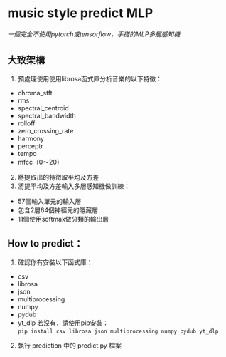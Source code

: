 # music style predict MLP
###### 一個完全不使用pytorch或tensorflow，手搓的MLP多層感知機

## 大致架構
1. 預處理使用使用librosa函式庫分析音樂的以下特徵：
* chroma_stft
* rms
* spectral_centroid
* spectral_bandwidth
* rolloff
* zero_crossing_rate
* harmony
* perceptr
* tempo
* mfcc（0～20）
2. 將提取出的特徵取平均及方差
3. 將提平均及方差輸入多層感知機做訓練：
* 57個輸入單元的輸入層
* 包含2層64個神經元的隱藏層
* 11個使用softmax做分類的輸出層

## How to predict：
1. 確認你有安裝以下函式庫：
* csv
* librosa
* json
* multiprocessing
* numpy
* pydub
* yt_dlp
若沒有，請使用pip安裝：\
```pip install csv librosa json multiprocessing numpy pydub yt_dlp```
2. 執行 prediction 中的 predict.py 檔案
